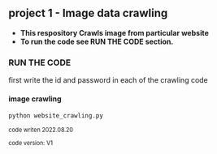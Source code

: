 ## project 1 - Image data crawling

- **This respository Crawls image from particular website**
&nbsp;
- **To run the code see RUN THE CODE section.**

### RUN THE CODE
first write the id and password in each of the crawling code

#### image crawling
```
python website_crawling.py
```

<span style="font-size:0.8em;">
code writen 2022.08.20

code version: V1
</span>
